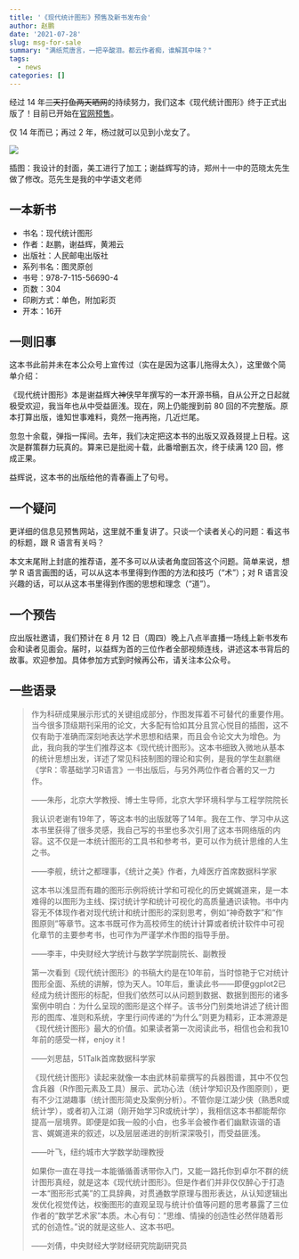 ```yaml
---
title: '《现代统计图形》预售及新书发布会'
author: 赵鹏
date: '2021-07-28'
slug: msg-for-sale
summary: "满纸荒唐言，一把辛酸泪。都云作者痴，谁解其中味？"
tags:
  - news
categories: []
---
```


经过 14 年~~三天打鱼两天晒网~~的持续努力，我们这本《现代统计图形》终于正式出版了！目前已开始在[官网预售](https://www.ituring.com.cn/book/2951)。

仅 14 年而已；再过 2 年，杨过就可以见到小龙女了。

![](/image/book-msg-banner.jpg)

插图：我设计的封面，美工进行了加工；谢益辉写的诗，郑州十一中的范晓太先生做了修改。范先生是我的中学语文老师



## 一本新书

- 书名：现代统计图形
- 作者：赵鹏，谢益辉，黄湘云
- 出版社：人民邮电出版社
- 系列书名：图灵原创
- 书号：978-7-115-56690-4
- 页数：304
- 印刷方式：单色，附加彩页
- 开本：16开

## 一则旧事

这本书此前并未在本公众号上宣传过（实在是因为这事儿拖得太久），这里做个简单介绍：

《现代统计图形》本是谢益辉大~~神~~侠早年撰写的一本开源书稿，自从公开之日起就极受欢迎，我当年也从中受益匪浅。现在，网上仍能搜到前 80 回的不完整版。原本打算出版，谁知世事难料，竟然一拖再拖，几近烂尾。

忽忽十余载，弹指一挥间。去年，我们决定把这本书的出版又双叒叕提上日程。这次是群策群力玩真的。算来已是批阅十载，此番增删五次，终于续满 120 回，修成正果。

益辉说，这本书的出版给他的青春画上了句号。

## 一个疑问

更详细的信息见预售网站，这里就不重复讲了。只谈一个读者关心的问题：看这书的标题，跟 R 语言有关吗？

本文末尾附上封底的推荐语，差不多可以从读者角度回答这个问题。简单来说，想学 R 语言画图的话，可以从这本书里得到作图的方法和技巧（“术”）；对 R 语言没兴趣的话，可以从这本书里得到作图的思想和理念（“道”）。

## 一个预告

应出版社邀请，我们预计在 8 月 12 日（周四）晚上八点半直播一场线上新书发布会和读者见面会。届时，以益辉为首的三位作者全部视频连线，讲述这本书背后的故事。欢迎参加。具体参加方式到时候再公布，请关注本公众号。

## 一些语录

> 作为科研成果展示形式的关键组成部分，作图发挥着不可替代的重要作用。当今很多顶级期刊采用的论文，大多配有恰如其分且赏心悦目的插图，这不仅有助于准确而深刻地表达学术思想和结果，而且会令论文大为增色。为此，我向我的学生们推荐这本《现代统计图形》。这本书细致入微地从基本的统计思想出发，详述了常见科技制图的理论和实例，是我的学生赵鹏继《学R：零基础学习R语言》一书出版后，与另外两位作者合著的又一力作。
>
> ——朱彤，北京大学教授、博士生导师，北京大学环境科学与工程学院院长
>
> 
>
> 我认识老谢有19年了，等这本书的出版就等了14年。我在工作、学习中从这本书里获得了很多灵感，我自己写的书里也多次引用了这本书网络版的内容。这不仅是一本统计图形的工具书和参考书，更可以作为统计思维的人生之书。
>
>  ——李舰，统计之都理事，《统计之美》作者，九峰医疗首席数据科学家
>
> 
>
> 这本书以浅显而有趣的图形示例将统计学和可视化的历史娓娓道来，是一本难得的以图形为主线、探讨统计学和统计可视化的高质量通识读物。书中内容无不体现作者对现代统计和统计图形的深刻思考，例如“神奇数字”和“作图原则”等章节。这本书既可作为高校师生的统计计算或者统计软件中可视化章节的主要参考书，也可作为严谨学术作图的指导手册。 
>
> ——李丰，中央财经大学统计与数学学院副院长、副教授
>
> 
>
> 第一次看到《现代统计图形》的书稿大约是在10年前，当时惊艳于它对统计图形全面、系统的讲解，惊为天人。10年后，重读此书——即便ggplot2已经成为统计图形的标配，但我们依然可以从问题到数据、数据到图形的诸多案例中明白：为什么呈现的图形是这个样子。该书分门别类地讲述了统计图形的图库、准则和系统，字里行间传递的“为什么”则更为精彩，正本溯源是《现代统计图形》最大的价值。如果读者第一次阅读此书，相信也会和我10年前的感受一样，enjoy it ! 
>
> ——刘思喆，51Talk首席数据科学家
>
> 
>
> 《现代统计图形》读起来就像一本由武林前辈撰写的兵器图谱，其中不仅包含兵器（R作图元素及工具）展示、武功心法（统计学知识及作图原则），更有不少江湖趣事（统计图形简史及案例分析）。不管你是江湖少侠（熟悉R或统计学），或者初入江湖（刚开始学习R或统计学），我相信这本书都能帮你提高一层境界。即便是如我一般的小白，也多半会被作者们幽默诙谐的语言、娓娓道来的叙述，以及层层递进的剖析深深吸引，而受益匪浅。
>
>  ——叶飞，纽约城市大学数学助理教授 
>
> 
>
> 如果你一直在寻找一本能循循善诱带你入门，又能一路托你到卓尔不群的统计图形真经，就是这本《现代统计图形》。但是作者们并非仅仅醉心于打造一本“图形形式美”的工具辞典，对贯通数学原理与图形表达，从认知逻辑出发优化视觉传达，权衡图形的直观呈现与统计价值等问题的思考暴露了三位作者的“数学艺术家”本质。木心有句：“思维、情操的创造性必然伴随着形式的创造性。”说的就是这些人、这本书吧。 
>
> ——刘倩，中央财经大学财经研究院副研究员
